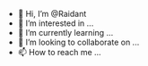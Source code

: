 - 👋 Hi, I’m @Raidant
- 👀 I’m interested in ...
- 🌱 I’m currently learning ...
- 💞️ I’m looking to collaborate on ...
- 📫 How to reach me ...

<!---
Raidant/Raidant is a ✨ special ✨ repository because its `README.md` (this file) appears on your GitHub profile.
You can click the Preview link to take a look at your changes.
--->
